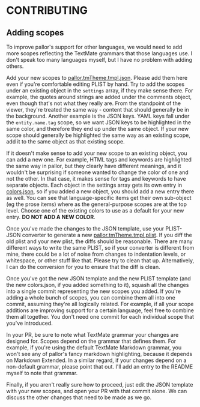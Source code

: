# CONTRIBUTING

## Adding scopes

To improve pallor's support for other languages, we would need to add more scopes reflecting the TextMate grammars that those languages use. I don't speak too many languages myself, but I have no problem with adding others.

Add your new scopes to [pallor.tmTheme.tmpl.json](pallor.tmTheme.tmpl.json). Please add them here even if you're comfortable editing PLIST by hand. Try to add the scopes under an existing object in the `settings` array, if they make sense there. For example, the quotes around strings are added under the comments object, even though that's not what they really are. From the standpoint of the viewer, they're treated the same way - content that should generally be in the background. Another example is the JSON keys. YAML keys fall under the `entity.name.tag` scope, so we want JSON keys to be highlighted in the same color, and therefore they end up under the same object. If your new scope should generally be highlighted the same way as an existing scope, add it to the same object as that existing scope.

If it doesn't make sense to add your new scope to an existing object, you can add a new one. For example, HTML tags and keywords are highlighted the same way in pallor, but they clearly have different meanings, and it wouldn't be surprising if someone wanted to change the color of one and not the other. In that case, it makes sense for tags and keywords to have separate objects. Each object in the settings array gets its own entry in [colors.json](colors.json), so if you added a new object, you should add a new entry there as well. You can see that language-specific items get their own sub-object (eg the prose items) where as the general-purpose scopes are at the top level. Choose one of the existing colors to use as a default for your new entry. **DO NOT ADD A NEW COLOR**.

Once you've made the changes to the JSON template, use your PLIST-JSON converter to generate a new [pallor.tmTheme.tmpl.plist](pallor.tmTheme.tmpl.plist). If you diff the old plist and your new plist, the diffs should be reasonable. There are many different ways to write the same PLIST, so if your converter is different from mine, there could be a lot of noise from changes to indentation levels, or whitespace, or other stuff like that. Please try to clean that up. Alternatively, I can do the conversion for you to ensure that the diff is clean.

Once you've got the new JSON template and the new PLIST template (and the new colors.json, if you added something to it), squash all the changes into a single commit representing the new scopes you added. If you're adding a whole bunch of scopes, you can combine them all into one commit, assuming they're all logically related. For example, if all your scope additions are improving support for a certain language, feel free to combine them all together. You don't need one commit for each individual scope that you've introduced.

In your PR, be sure to note what TextMate grammar your changes are designed for. Scopes depend on the grammar that defines them. For example, if you're using the default TextMate Markdown grammar, you won't see any of pallor's fancy markdown highlighting, because it depends on Markdown Extended. In a similar regard, if your changes depend on a non-default grammar, please point that out. I'll add an entry to the README myself to note that grammar.

Finally, if you aren't really sure how to proceed, just edit the JSON template with your new scopes, and open your PR with that commit alone. We can discuss the other changes that need to be made as we go.
